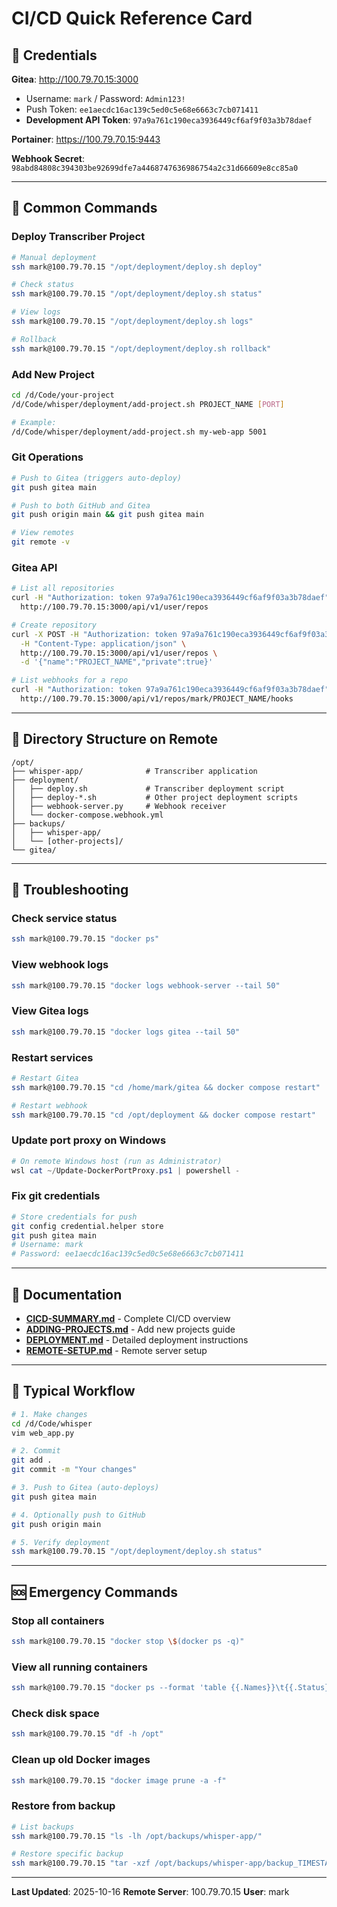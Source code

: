 # CI/CD Quick Reference Card

## 🔑 Credentials

**Gitea**: http://100.79.70.15:3000
- Username: `mark` / Password: `Admin123!`
- Push Token: `ee1aecdc16ac139c5ed0c5e68e6663c7cb071411`
- **Development API Token**: `97a9a761c190eca3936449cf6af9f03a3b78daef`

**Portainer**: https://100.79.70.15:9443

**Webhook Secret**: `98abd84808c394303be92699dfe7a4468747636986754a2c31d66609e8cc85a0`

---

## 🚀 Common Commands

### Deploy Transcriber Project
```bash
# Manual deployment
ssh mark@100.79.70.15 "/opt/deployment/deploy.sh deploy"

# Check status
ssh mark@100.79.70.15 "/opt/deployment/deploy.sh status"

# View logs
ssh mark@100.79.70.15 "/opt/deployment/deploy.sh logs"

# Rollback
ssh mark@100.79.70.15 "/opt/deployment/deploy.sh rollback"
```

### Add New Project
```bash
cd /d/Code/your-project
/d/Code/whisper/deployment/add-project.sh PROJECT_NAME [PORT]

# Example:
/d/Code/whisper/deployment/add-project.sh my-web-app 5001
```

### Git Operations
```bash
# Push to Gitea (triggers auto-deploy)
git push gitea main

# Push to both GitHub and Gitea
git push origin main && git push gitea main

# View remotes
git remote -v
```

### Gitea API
```bash
# List all repositories
curl -H "Authorization: token 97a9a761c190eca3936449cf6af9f03a3b78daef" \
  http://100.79.70.15:3000/api/v1/user/repos

# Create repository
curl -X POST -H "Authorization: token 97a9a761c190eca3936449cf6af9f03a3b78daef" \
  -H "Content-Type: application/json" \
  http://100.79.70.15:3000/api/v1/user/repos \
  -d '{"name":"PROJECT_NAME","private":true}'

# List webhooks for a repo
curl -H "Authorization: token 97a9a761c190eca3936449cf6af9f03a3b78daef" \
  http://100.79.70.15:3000/api/v1/repos/mark/PROJECT_NAME/hooks
```

---

## 📁 Directory Structure on Remote

```
/opt/
├── whisper-app/              # Transcriber application
├── deployment/
│   ├── deploy.sh             # Transcriber deployment script
│   ├── deploy-*.sh           # Other project deployment scripts
│   ├── webhook-server.py     # Webhook receiver
│   └── docker-compose.webhook.yml
├── backups/
│   ├── whisper-app/
│   └── [other-projects]/
└── gitea/
```

---

## 🔧 Troubleshooting

### Check service status
```bash
ssh mark@100.79.70.15 "docker ps"
```

### View webhook logs
```bash
ssh mark@100.79.70.15 "docker logs webhook-server --tail 50"
```

### View Gitea logs
```bash
ssh mark@100.79.70.15 "docker logs gitea --tail 50"
```

### Restart services
```bash
# Restart Gitea
ssh mark@100.79.70.15 "cd /home/mark/gitea && docker compose restart"

# Restart webhook
ssh mark@100.79.70.15 "cd /opt/deployment && docker compose restart"
```

### Update port proxy on Windows
```powershell
# On remote Windows host (run as Administrator)
wsl cat ~/Update-DockerPortProxy.ps1 | powershell -
```

### Fix git credentials
```bash
# Store credentials for push
git config credential.helper store
git push gitea main
# Username: mark
# Password: ee1aecdc16ac139c5ed0c5e68e6663c7cb071411
```

---

## 📖 Documentation

- **[CICD-SUMMARY.md](CICD-SUMMARY.md)** - Complete CI/CD overview
- **[ADDING-PROJECTS.md](ADDING-PROJECTS.md)** - Add new projects guide
- **[DEPLOYMENT.md](DEPLOYMENT.md)** - Detailed deployment instructions
- **[REMOTE-SETUP.md](REMOTE-SETUP.md)** - Remote server setup

---

## 🎯 Typical Workflow

```bash
# 1. Make changes
cd /d/Code/whisper
vim web_app.py

# 2. Commit
git add .
git commit -m "Your changes"

# 3. Push to Gitea (auto-deploys)
git push gitea main

# 4. Optionally push to GitHub
git push origin main

# 5. Verify deployment
ssh mark@100.79.70.15 "/opt/deployment/deploy.sh status"
```

---

## 🆘 Emergency Commands

### Stop all containers
```bash
ssh mark@100.79.70.15 "docker stop \$(docker ps -q)"
```

### View all running containers
```bash
ssh mark@100.79.70.15 "docker ps --format 'table {{.Names}}\t{{.Status}}\t{{.Ports}}'"
```

### Check disk space
```bash
ssh mark@100.79.70.15 "df -h /opt"
```

### Clean up old Docker images
```bash
ssh mark@100.79.70.15 "docker image prune -a -f"
```

### Restore from backup
```bash
# List backups
ssh mark@100.79.70.15 "ls -lh /opt/backups/whisper-app/"

# Restore specific backup
ssh mark@100.79.70.15 "tar -xzf /opt/backups/whisper-app/backup_TIMESTAMP.tar.gz -C /opt/whisper-app"
```

---

**Last Updated**: 2025-10-16
**Remote Server**: 100.79.70.15
**User**: mark
